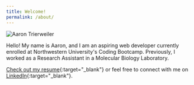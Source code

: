 ```yaml
---
title: Welcome!
permalink: /about/
---
```


<img src="https://ait530.github.io//assets/images/profilePicture.png" class="author__avatar" alt="Aaron Trierweiler" itemprop="image">

Hello! My name is Aaron, and I am an aspiring web developer currently enrolled at Northwestern University's Coding Bootcamp. Previously, I worked as a Research Assistant in a Molecular Biology Laboratory. 

[Check out my resume][resume]{:target="_blank"} or feel free to connect with me on [LinkedIn][linkedin]{:target="_blank"}.


[linkedin]: https://www.linkedin.com/in/aaron-trierweiler-785b7465
[resume]: /downloads/aaronTrierweiler.pdf
[bootcamp]: https://codingbootcamp.northwestern.edu/